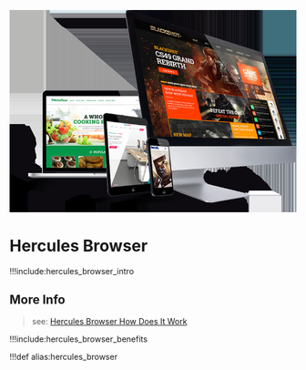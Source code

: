 ![](img/browsers_.jpg)


# Hercules Browser

!!!include:hercules_browser_intro

## More Info

> see: [Hercules Browser How Does It Work](hercules_browser_tech)

!!!include:hercules_browser_benefits

!!!def alias:hercules_browser